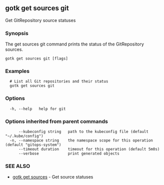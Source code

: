 ## gotk get sources git

Get GitRepository source statuses

### Synopsis

The get sources git command prints the status of the GitRepository sources.

```
gotk get sources git [flags]
```

### Examples

```
  # List all Git repositories and their status
  gotk get sources git

```

### Options

```
  -h, --help   help for git
```

### Options inherited from parent commands

```
      --kubeconfig string   path to the kubeconfig file (default "~/.kube/config")
  -n, --namespace string    the namespace scope for this operation (default "gitops-system")
      --timeout duration    timeout for this operation (default 5m0s)
      --verbose             print generated objects
```

### SEE ALSO

* [gotk get sources](gotk_get_sources.md)	 - Get source statuses

